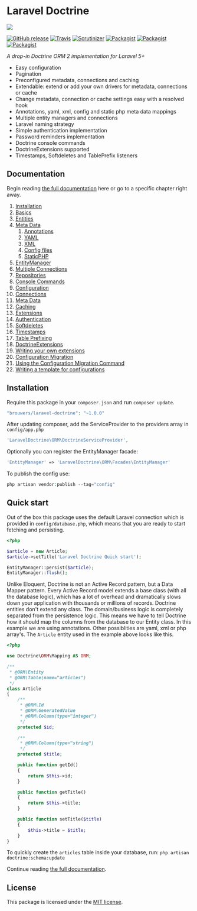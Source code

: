 # Laravel Doctrine

<img src="https://cloud.githubusercontent.com/assets/7728097/8503648/de6beb86-21c2-11e5-9d70-ed4c24185a7e.jpg"/>

[![GitHub release](https://img.shields.io/github/release/laravel-doctrine/orm.svg?style=flat)](https://packagist.org/packages/brouwers/laravel-doctrine)
[![Travis](https://img.shields.io/travis/laravel-doctrine/orm.svg?style=flat)](https://travis-ci.org/laravel-doctrine/orm)
[![Scrutinizer](https://img.shields.io/scrutinizer/g/laravel-doctrine/orm.svg?style=flat)](https://github.com/laravel-doctrine/orm)
[![Packagist](https://img.shields.io/packagist/dd/brouwers/Laravel-Doctrine.svg?style=flat)](https://packagist.org/packages/brouwers/laravel-doctrine)
[![Packagist](https://img.shields.io/packagist/dm/brouwers/Laravel-Doctrine.svg?style=flat)](https://packagist.org/packages/brouwers/laravel-doctrine)
[![Packagist](https://img.shields.io/packagist/dt/brouwers/Laravel-Doctrine.svg?style=flat)](https://packagist.org/packages/brouwers/laravel-doctrine)

*A drop-in Doctrine ORM 2 implementation for Laravel 5+*

* Easy configuration
* Pagination
* Preconfigured metadata, connections and caching
* Extendable: extend or add your own drivers for metadata, connections or cache
* Change metadata, connection or cache settings easy with a resolved hook
* Annotations, yaml, xml, config and static php meta data mappings
* Multiple entity managers and connections
* Laravel naming strategy
* Simple authentication implementation
* Password reminders implementation
* Doctrine console commands
* DoctrineExtensions supported
* Timestamps, Softdeletes and TablePrefix listeners 

## Documentation

Begin reading [the full documentation](https://github.com/laravel-doctrine/orm/wiki) here or go to a specific chapter right away.

1. [Installation](https://github.com/laravel-doctrine/orm/wiki/Installation)
2. [Basics](https://github.com/laravel-doctrine/orm/wiki/Basics)
  1. [Entities](https://github.com/laravel-doctrine/orm/wiki/Entities)
  2. [Meta Data](https://github.com/laravel-doctrine/orm/wiki/Meta-Data)
      1. [Annotations](https://github.com/laravel-doctrine/orm/wiki/Meta-Data#annotations)
      2. [YAML](https://github.com/laravel-doctrine/orm/wiki/Meta-Data#yaml)
      3. [XML](https://github.com/laravel-doctrine/orm/wiki/Meta-Data#xml)
      4. [Config files](https://github.com/laravel-doctrine/orm/wiki/Meta-Data#config-files)
      5. [StaticPHP](https://github.com/laravel-doctrine/orm/wiki/Meta-Data#static-php)
  3. [EntityManager](https://github.com/laravel-doctrine/orm/wiki/EntityManager)
  4. [Multiple Connections](https://github.com/laravel-doctrine/orm/wiki/Multiple-Connections)
  5. [Repositories](https://github.com/laravel-doctrine/orm/wiki/Repositories)
  6. [Console Commands](https://github.com/laravel-doctrine/orm/wiki/Console-Commands)
3. [Configuration](https://github.com/laravel-doctrine/orm/wiki/Configuration)
  1. [Connections](https://github.com/laravel-doctrine/orm/wiki/Connections)
  2. [Meta Data](https://github.com/laravel-doctrine/orm/wiki/Meta-Data-Configuration)
  3. [Caching](https://github.com/laravel-doctrine/orm/wiki/Caching)
4. [Extensions](https://github.com/laravel-doctrine/orm/wiki/Extensions)
  1. [Authentication](https://github.com/laravel-doctrine/orm/wiki/Authentication)
  2. [Softdeletes](https://github.com/laravel-doctrine/orm/wiki/Softdeletes)
  3. [Timestamps](https://github.com/laravel-doctrine/orm/wiki/Timestamps)
  4. [Table Prefixing](https://github.com/laravel-doctrine/orm/wiki/Table-Prefixing)
  5. [DoctrineExtensions](https://github.com/laravel-doctrine/orm/wiki/DoctrineExtensions)
  6. [Writing your own extensions](https://github.com/laravel-doctrine/orm/wiki/Writing-your-own-extensions)
5. [Configuration Migration](https://github.com/laravel-doctrine/orm/wiki/Migrating-Configurations)
  1. [Using the Configuration Migration Command](https://github.com/laravel-doctrine/orm/wiki/Using-the-configuration-migration-command)
  2. [Writing a template for configurations](https://github.com/laravel-doctrine/orm/wiki/Writing-a-template-for-a-configuration)

## Installation

Require this package in your `composer.json` and run `composer update`.

```php
"brouwers/laravel-doctrine": "~1.0.0"
```

After updating composer, add the ServiceProvider to the providers array in `config/app.php`

```php
'LaravelDoctrine\ORM\DoctrineServiceProvider',
```

Optionally you can register the EntityManager facade:

```php
'EntityManager' => 'LaravelDoctrine\ORM\Facades\EntityManager'
```

To publish the config use:

```php
php artisan vendor:publish --tag="config"
```

## Quick start

Out of the box this package uses the default Laravel connection which is provided in `config/database.php`, which means that you are ready to start fetching and persisting.

```php
<?php

$article = new Article;
$article->setTitle('Laravel Doctrine Quick start');

EntityManager::persist($article);
EntityManager::flush();
```
Unlike Eloquent, Doctrine is not an Active Record pattern, but a Data Mapper pattern. Every Active Record model extends a base class (with all the database logic), which has a lot of overhead and dramatically slows down your application with thousands or millions of records.
Doctrine entities don't extend any class. The domain/business logic is completely separated from the persistence logic. 
This means we have to tell Doctrine how it should map the columns from the database to our Entity class. In this example we are using annotations. Other possiblities are yaml, xml or php array's.
The `Article` entity used in the example above looks like this.

```php
<?php

use Doctrine\ORM\Mapping AS ORM;

/**
 * @ORM\Entity
 * @ORM\Table(name="articles")
 */
class Article
{
    /**
     * @ORM\Id
     * @ORM\GeneratedValue
     * @ORM\Column(type="integer")
     */
    protected $id;

    /**
     * @ORM\Column(type="string")
     */
    protected $title;

    public function getId()
    {
        return $this->id;
    }

    public function getTitle()
    {
        return $this->title;
    }

    public function setTitle($title)
    {
        $this->title = $title;
    }
}
```

To quickly create the `articles` table inside your database, run: `php artisan doctrine:schema:update`

Continue reading [the full documentation](https://github.com/laravel-doctrine/orm/wiki).

## License

This package is licensed under the [MIT license](https://github.com/mitchellvanw/laravel-doctrine/blob/master/LICENSE).
